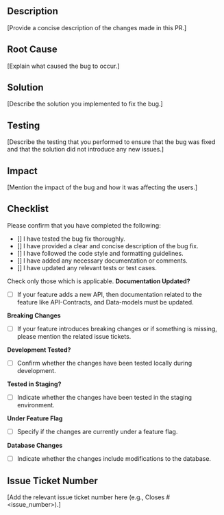 ## Description

[Provide a concise description of the changes made in this PR.]

## Root Cause

[Explain what caused the bug to occur.]

## Solution

[Describe the solution you implemented to fix the bug.]

## Testing

[Describe the testing that you performed to ensure that the bug was fixed and that the solution did not introduce any new issues.]

## Impact

[Mention the impact of the bug and how it was affecting the users.]

## Checklist

Please confirm that you have completed the following:

<!-- Add a small letter x to the square brackets to tick the checkbox -->

- [] I have tested the bug fix thoroughly.
- [] I have provided a clear and concise description of the bug fix.
- [] I have followed the code style and formatting guidelines.
- [] I have added any necessary documentation or comments.
- [] I have updated any relevant tests or test cases.

Check only those which is applicable.
**Documentation Updated?**

- [ ] If your feature adds a new API, then documentation related to the feature like API-Contracts, and Data-models must be updated.

**Breaking Changes**

- [ ] If your feature introduces breaking changes or if something is missing, please mention the related issue tickets.

**Development Tested?**

- [ ] Confirm whether the changes have been tested locally during development.

**Tested in Staging?**

- [ ] Indicate whether the changes have been tested in the staging environment.

**Under Feature Flag**

- [ ] Specify if the changes are currently under a feature flag.

**Database Changes**

- [ ] Indicate whether the changes include modifications to the database.

## Issue Ticket Number

[Add the relevant issue ticket number here (e.g., Closes #<issue_number>).]
